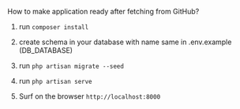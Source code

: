 How to make application ready after fetching from GitHub?

1. run `composer install`

2. create schema in your database with name same in .env.example (DB_DATABASE)

3. run `php artisan migrate --seed`

4. run `php artisan serve`

5. Surf on the browser `http://localhost:8000`
